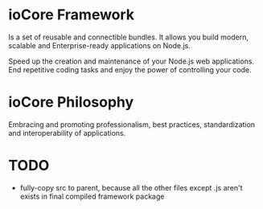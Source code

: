 # ioCore Framework

Is a set of reusable and connectible bundles.
It allows you build modern, scalable and Enterprise-ready applications on Node.js.

Speed up the creation and maintenance of your Node.js web applications. 
End repetitive coding tasks and enjoy the power of controlling your code.

# ioCore Philosophy

Embracing and promoting professionalism, best practices, standardization and interoperability of applications.

# TODO
- fully-copy src to parent, because all the other files except .js aren't exists in final compiled framework package